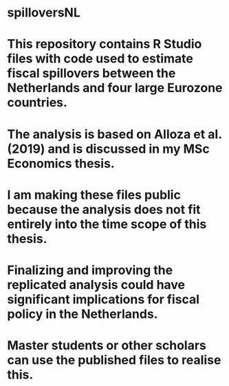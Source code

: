 # spilloversNL

# This repository contains R Studio files with code used to estimate fiscal spillovers between the Netherlands and four large Eurozone countries.
# The analysis is based on Alloza et al. (2019) and is discussed in my MSc Economics thesis.
# I am making these files public because the analysis does not fit entirely into the time scope of this thesis.
# Finalizing and improving the replicated analysis could have significant implications for fiscal policy in the Netherlands.
# Master students or other scholars can use the published files to realise this.
